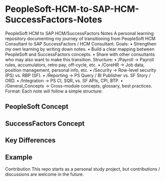 # PeopleSoft-HCM-to-SAP-HCM-SuccessFactors-Notes
PeopleSoft HCM to SAP HCM/SuccessFactors Notes
A personal learning repository documenting my journey of transitioning from PeopleSoft HCM Consultant to SAP SuccessFactors / HCM Consultant.
Goals:
	•	Strengthen my own learning by writing down notes.
	•	Build a clear mapping between PeopleSoft and SuccessFactors concepts.
	•	Share with other consultants who may also want to make this transition.
Structure:
	•	/Payroll → Payroll rules, accumulators, retro pay, off-cycle, etc.
	•	/CoreHR → Job data, position management, personal info, etc.
	•	/Security → Row-level security (PS) vs. RBP (SF).
	•	/Reporting → PS Query / BI Publisher vs. SF Story / ORD.
	•	/Integration → PS CI, SQR, vs. SF APIs, CPI, BTP.
	•	/General_Concepts → Cross-module concepts, glossary, best practices.
 Format:
 Each note will follow a simple structure:
 ## PeopleSoft Concept
 ## SuccessFactors Concept
 ## Key Differences
 ## Example
 Contribution
 This repo starts as a personal study project, but contributions / discussions are welcome in the future.
